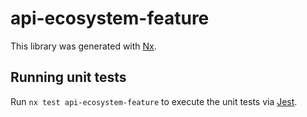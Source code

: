 # api-ecosystem-feature

This library was generated with [Nx](https://nx.dev).

## Running unit tests

Run `nx test api-ecosystem-feature` to execute the unit tests via [Jest](https://jestjs.io).
